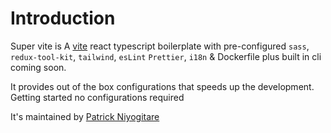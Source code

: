 # Introduction

Super vite is A [vite] react typescript boilerplate with pre-configured `sass`, `redux-tool-kit`, `tailwind`, `esLint` `Prettier`, `i18n`    & Dockerfile plus built in cli coming soon.

It provides out of the box configurations that speeds up the development. Getting started no configurations required

It's maintained by [Patrick Niyogitare](https://github.com/PatrickNiyogitare28)

[vite]: https://vitejs.dev/


